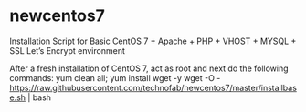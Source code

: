 # newcentos7
Installation Script for Basic CentOS 7 + Apache + PHP + VHOST + MYSQL + SSL Let’s Encrypt environment

After a fresh installation of CentOS 7, act as root and next do the following commands:
yum clean all; yum install wget -y
wget -O - https://raw.githubusercontent.com/technofab/newcentos7/master/installbase.sh | bash
